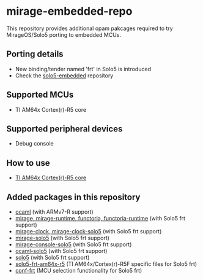 # mirage-embedded-repo

This repository provides additional opam pakcages required to try MirageOS/Solo5 porting to embedded MCUs.

## Porting details

- New binding/tender named 'frt' in Solo5 is introduced 
- Check the [solo5-embedded](https://github.com/TImada/solo5-embedded) repository

## Supported MCUs

- TI AM64x Cortex(r)-R5 core

## Supported peripheral devices

- Debug console

## How to use

- [TI AM64x Cortex(r)-R5 core](https://github.com/TImada/solo5-frt-am64x-r5)

## Added packages in this repository

- [ocaml](https://github.com/TImada/ocaml/tree/embedded) (with ARMv7-R support)
- [mirage, mirage-runtime, functoria, functoria-runtime](https://github.com/TImada/mirage/tree/frt) (with Solo5 frt support)
- [mirage-clock, mirage-clock-solo5](https://github.com/TImada/mirage-clock/tree/frt) (with Solo5 frt support)
- [mirage-solo5](https://github.com/TImada/mirage-solo5/tree/frt) (with Solo5 frt support)
- [mirage-console-solo5](https://github.com/TImada/mirage-console-solo5/tree/frt) (with Solo5 frt support)
- [ocaml-solo5](https://github.com/TImada/ocaml-solo5/tree/frt) (with Solo5 frt support)
- [solo5](https://github.com/TImada/solo5/tree/frt) (with Solo5 frt support)
- [solo5-frt-am64x-r5](https://github.com/TImada/solo5-frt-am64x-r5) (TI AM64x/Cortex(r)-R5F specific files for Solo5 frt)
- [conf-frt](https://github.com/TImada/mirage-embedded-repo/tree/main/packages/conf-frt) (MCU selection functionality for Solo5 frt)
